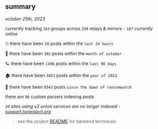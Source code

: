 
## summary
_october 25th, 2023_

currently tracking `163` groups across `299` relays & mirrors - _`107` currently online_

⏲ there have been `10` posts within the `last 24 hours`

🦈 there have been `302` posts within the `month of october`

🪐 there have been `1496` posts within the `last 90 days`

🏚 there have been `3853` posts within the `year of 2023`

🦕 there have been `8543` posts `since the dawn of ransomwatch`

there are `96` custom parsers indexing posts

_`20` sites using v2 onion services are no longer indexed - [support.torproject.org](https://support.torproject.org/onionservices/v2-deprecation/)_

> see the project [README](https://github.com/joshhighet/ransomwatch#ransomwatch--) for backend technicals
